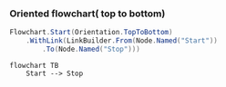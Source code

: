 ﻿### Oriented flowchart( top to bottom)

```csharp
Flowchart.Start(Orientation.TopToBottom)
    .WithLink(LinkBuilder.From(Node.Named("Start"))
        .To(Node.Named("Stop")))
```

```mermaid
flowchart TB
    Start --> Stop
```